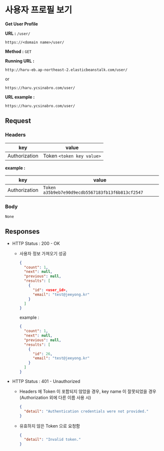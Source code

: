 # 사용자 프로필 보기

**Get User Profile**

**URL :** `/user/`

`https://<domain name>/user/`

**Method :** `GET`

**Running URL :**

`http://haru-eb.ap-northeast-2.elasticbeanstalk.com/user/`

or

`https://haru.ycsinabro.com/user/`

**URL example :**

`https://haru.ycsinabro.com/user/`

## Request

### Headers

key           | value
------------- | -------------------------
Authorization | Token `<token key value>`

**example :**

key           | value
------------- | ------------------------------------------------
Authorization | `Token a35b9eb7e90d9ecdb5567183fb13f6b813cf2547`

### Body

`None`

## Responses

- HTTP Status : 200 - OK

  - 사용자 정보 가져오기 성공

    ```json
    {
      "count": 1,
      "next": null,
      "previous": null,
      "results": [
        {
          "id": <user_id>,
          "email": "test@jeeyong.kr"
        }
      ]
    }
    ```

    example :

    ```json
    {
      "count": 1,
      "next": null,
      "previous": null,
      "results": [
        {
          "id": 26,
          "email": "test@jeeyong.kr"
        }
      ]
    }
    ```

- HTTP Status : 401 - Unauthorized

  - Headers 에 Token 이 포함되지 않았을 경우, key name 이 잘못되었을 경우 (Authorization 외에 다른 이름 사용 시)

    ```json
    {
      "detail": "Authentication credentials were not provided."
    }
    ```

  - 유효하지 않은 Token 으로 요청함

    ```json
    {
      "detail": "Invalid token."
    }
    ```
